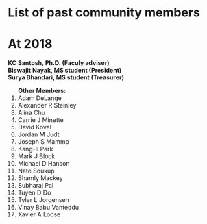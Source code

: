 # List of past community members

# At 2018
<b> KC Santosh, Ph.D. (Faculy adviser) </b><br>
<b> Biswajit Nayak, MS student (President) </b><br>
<b> Surya Bhandari, MS student (Treasurer) </b><br>

<ol>
<b> Other Members: </b>
<li>Adam DeLange</li>
<li>Alexander R Steinley</li>
<li>Alina Chu</li>
<li>Carrie J Minette</li>
<li>David Koval</li>
<li>Jordan M Judt</li>
<li>Joseph S Mammo</li>
<li>Kang-Il Park</li>
<li>Mark J Block</li>
<li>Michael D Hanson</li>
<li>Nate Soukup</li>
<li>Shamly Mackey</li>
<li>Subharaj Pal</li>
<li>Tuyen D Do</li>
<li>Tyler L Jorgensen</li>
<li>Vinay Babu Vanteddu</li>
<li>Xavier A Loose</li>
</ol>
